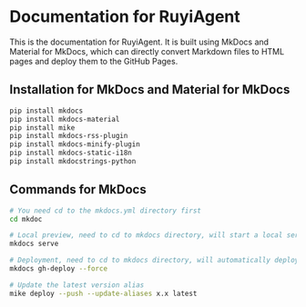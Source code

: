 # Documentation for RuyiAgent

This is the documentation for RuyiAgent. It is built using MkDocs and Material for MkDocs, which can directly convert Markdown files to HTML pages and deploy them to the GitHub Pages.

## Installation for MkDocs and Material for MkDocs

``` bash
pip install mkdocs
pip install mkdocs-material
pip install mike
pip install mkdocs-rss-plugin
pip install mkdocs-minify-plugin
pip install mkdocs-static-i18n
pip install mkdocstrings-python
```

## Commands for MkDocs

``` bash
# You need cd to the mkdocs.yml directory first
cd mkdoc

# Local preview, need to cd to mkdocs directory, will start a local server on port 8000
mkdocs serve

# Deployment, need to cd to mkdocs directory, will automatically deploy the latest documentation to the gh-pages branch of the github repo
mkdocs gh-deploy --force

# Update the latest version alias
mike deploy --push --update-aliases x.x latest
```
